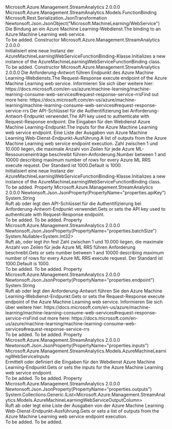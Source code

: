 <Type Name="AzureMachineLearningWebServiceFunctionBinding" FullName="Microsoft.Azure.Management.StreamAnalytics.Models.AzureMachineLearningWebServiceFunctionBinding">
  <TypeSignature Language="C#" Value="public class AzureMachineLearningWebServiceFunctionBinding : Microsoft.Azure.Management.StreamAnalytics.Models.FunctionBinding" />
  <TypeSignature Language="ILAsm" Value=".class public auto ansi beforefieldinit AzureMachineLearningWebServiceFunctionBinding extends Microsoft.Azure.Management.StreamAnalytics.Models.FunctionBinding" />
  <TypeSignature Language="DocId" Value="T:Microsoft.Azure.Management.StreamAnalytics.Models.AzureMachineLearningWebServiceFunctionBinding" />
  <TypeSignature Language="VB.NET" Value="Public Class AzureMachineLearningWebServiceFunctionBinding&#xA;Inherits FunctionBinding" />
  <TypeSignature Language="F#" Value="type AzureMachineLearningWebServiceFunctionBinding = class&#xA;    inherit FunctionBinding" />
  <AssemblyInfo>
    <AssemblyName>Microsoft.Azure.Management.StreamAnalytics</AssemblyName>
    <AssemblyVersion>2.0.0.0</AssemblyVersion>
  </AssemblyInfo>
  <Base>
    <BaseTypeName>Microsoft.Azure.Management.StreamAnalytics.Models.FunctionBinding</BaseTypeName>
  </Base>
  <Interfaces />
  <Attributes>
    <Attribute>
      <AttributeName>Microsoft.Rest.Serialization.JsonTransformation</AttributeName>
    </Attribute>
    <Attribute>
      <AttributeName>Newtonsoft.Json.JsonObject("Microsoft.MachineLearning/WebService")</AttributeName>
    </Attribute>
  </Attributes>
  <Docs>
    <summary>
            <span data-ttu-id="6db87-101">Die Bindung an ein Azure Machine Learning-Webdienst.</span><span class="sxs-lookup"><span data-stu-id="6db87-101">The binding to an Azure Machine Learning web service.</span></span>
            </summary>
    <remarks>To be added.</remarks>
  </Docs>
  <Members>
    <Member MemberName=".ctor">
      <MemberSignature Language="C#" Value="public AzureMachineLearningWebServiceFunctionBinding ();" />
      <MemberSignature Language="ILAsm" Value=".method public hidebysig specialname rtspecialname instance void .ctor() cil managed" />
      <MemberSignature Language="DocId" Value="M:Microsoft.Azure.Management.StreamAnalytics.Models.AzureMachineLearningWebServiceFunctionBinding.#ctor" />
      <MemberSignature Language="VB.NET" Value="Public Sub New ()" />
      <MemberType>Constructor</MemberType>
      <AssemblyInfo>
        <AssemblyName>Microsoft.Azure.Management.StreamAnalytics</AssemblyName>
        <AssemblyVersion>2.0.0.0</AssemblyVersion>
      </AssemblyInfo>
      <Parameters />
      <Docs>
        <summary>
            <span data-ttu-id="6db87-102">Initialisiert eine neue Instanz der AzureMachineLearningWebServiceFunctionBinding-Klasse.</span><span class="sxs-lookup"><span data-stu-id="6db87-102">Initializes a new instance of the AzureMachineLearningWebServiceFunctionBinding class.</span></span>
            </summary>
        <remarks>To be added.</remarks>
      </Docs>
    </Member>
    <Member MemberName=".ctor">
      <MemberSignature Language="C#" Value="public AzureMachineLearningWebServiceFunctionBinding (string endpoint = null, string apiKey = null, Microsoft.Azure.Management.StreamAnalytics.Models.AzureMachineLearningWebServiceInputs inputs = null, System.Collections.Generic.IList&lt;Microsoft.Azure.Management.StreamAnalytics.Models.AzureMachineLearningWebServiceOutputColumn&gt; outputs = null, Nullable&lt;int&gt; batchSize = null);" />
      <MemberSignature Language="ILAsm" Value=".method public hidebysig specialname rtspecialname instance void .ctor(string endpoint, string apiKey, class Microsoft.Azure.Management.StreamAnalytics.Models.AzureMachineLearningWebServiceInputs inputs, class System.Collections.Generic.IList`1&lt;class Microsoft.Azure.Management.StreamAnalytics.Models.AzureMachineLearningWebServiceOutputColumn&gt; outputs, valuetype System.Nullable`1&lt;int32&gt; batchSize) cil managed" />
      <MemberSignature Language="DocId" Value="M:Microsoft.Azure.Management.StreamAnalytics.Models.AzureMachineLearningWebServiceFunctionBinding.#ctor(System.String,System.String,Microsoft.Azure.Management.StreamAnalytics.Models.AzureMachineLearningWebServiceInputs,System.Collections.Generic.IList{Microsoft.Azure.Management.StreamAnalytics.Models.AzureMachineLearningWebServiceOutputColumn},System.Nullable{System.Int32})" />
      <MemberSignature Language="VB.NET" Value="Public Sub New (Optional endpoint As String = null, Optional apiKey As String = null, Optional inputs As AzureMachineLearningWebServiceInputs = null, Optional outputs As IList(Of AzureMachineLearningWebServiceOutputColumn) = null, Optional batchSize As Nullable(Of Integer) = null)" />
      <MemberSignature Language="F#" Value="new Microsoft.Azure.Management.StreamAnalytics.Models.AzureMachineLearningWebServiceFunctionBinding : string * string * Microsoft.Azure.Management.StreamAnalytics.Models.AzureMachineLearningWebServiceInputs * System.Collections.Generic.IList&lt;Microsoft.Azure.Management.StreamAnalytics.Models.AzureMachineLearningWebServiceOutputColumn&gt; * Nullable&lt;int&gt; -&gt; Microsoft.Azure.Management.StreamAnalytics.Models.AzureMachineLearningWebServiceFunctionBinding" Usage="new Microsoft.Azure.Management.StreamAnalytics.Models.AzureMachineLearningWebServiceFunctionBinding (endpoint, apiKey, inputs, outputs, batchSize)" />
      <MemberType>Constructor</MemberType>
      <AssemblyInfo>
        <AssemblyName>Microsoft.Azure.Management.StreamAnalytics</AssemblyName>
        <AssemblyVersion>2.0.0.0</AssemblyVersion>
      </AssemblyInfo>
      <Parameters>
        <Parameter Name="endpoint" Type="System.String" />
        <Parameter Name="apiKey" Type="System.String" />
        <Parameter Name="inputs" Type="Microsoft.Azure.Management.StreamAnalytics.Models.AzureMachineLearningWebServiceInputs" />
        <Parameter Name="outputs" Type="System.Collections.Generic.IList&lt;Microsoft.Azure.Management.StreamAnalytics.Models.AzureMachineLearningWebServiceOutputColumn&gt;" />
        <Parameter Name="batchSize" Type="System.Nullable&lt;System.Int32&gt;" />
      </Parameters>
      <Docs>
        <param name="endpoint"><span data-ttu-id="6db87-103">Die Anforderung-Antwort führen Endpunkt des Azure Machine Learning-Webdiensts.</span><span class="sxs-lookup"><span data-stu-id="6db87-103">The Request-Response execute endpoint of the Azure Machine Learning web service.</span></span> <span data-ttu-id="6db87-104">Informieren Sie sich über weitere hier: https://docs.microsoft.com/en-us/azure/machine-learning/machine-learning-consume-web-services#request-response-service-rrs</span><span class="sxs-lookup"><span data-stu-id="6db87-104">Find out more here: https://docs.microsoft.com/en-us/azure/machine-learning/machine-learning-consume-web-services#request-response-service-rrs</span></span></param>
        <param name="apiKey"><span data-ttu-id="6db87-105">Der API-Schlüssel für die Authentifizierung bei Anforderung-Antwort-Endpunkt verwendet.</span><span class="sxs-lookup"><span data-stu-id="6db87-105">The API key used to authenticate with Request-Response endpoint.</span></span></param>
        <param name="inputs"><span data-ttu-id="6db87-106">Die Eingaben für den Webdienst Azure Machine Learning-Endpunkt.</span><span class="sxs-lookup"><span data-stu-id="6db87-106">The inputs for the Azure Machine Learning web service endpoint.</span></span></param>
        <param name="outputs"><span data-ttu-id="6db87-107">Eine Liste der Ausgaben von Azure Machine Learning Web-Dienst-Endpunkt-Ausführung.</span><span class="sxs-lookup"><span data-stu-id="6db87-107">A list of outputs from the Azure Machine Learning web service endpoint execution.</span></span></param>
        <param name="batchSize"><span data-ttu-id="6db87-108">Zahl zwischen 1 und 10.000 liegen, die maximale Anzahl von Zeilen für jede Azure ML-Ressourceneinträge beschreibt führen-Anforderung.</span><span class="sxs-lookup"><span data-stu-id="6db87-108">Number between 1 and 10000 describing maximum number of rows for every Azure ML RRS execute request.</span></span>
            <span data-ttu-id="6db87-109">Der Standard ist 1000.</span><span class="sxs-lookup"><span data-stu-id="6db87-109">Default is 1000.</span></span></param>
        <summary>
            <span data-ttu-id="6db87-110">Initialisiert eine neue Instanz der AzureMachineLearningWebServiceFunctionBinding-Klasse.</span><span class="sxs-lookup"><span data-stu-id="6db87-110">Initializes a new instance of the AzureMachineLearningWebServiceFunctionBinding class.</span></span>
            </summary>
        <remarks>To be added.</remarks>
      </Docs>
    </Member>
    <Member MemberName="ApiKey">
      <MemberSignature Language="C#" Value="public string ApiKey { get; set; }" />
      <MemberSignature Language="ILAsm" Value=".property instance string ApiKey" />
      <MemberSignature Language="DocId" Value="P:Microsoft.Azure.Management.StreamAnalytics.Models.AzureMachineLearningWebServiceFunctionBinding.ApiKey" />
      <MemberSignature Language="VB.NET" Value="Public Property ApiKey As String" />
      <MemberSignature Language="F#" Value="member this.ApiKey : string with get, set" Usage="Microsoft.Azure.Management.StreamAnalytics.Models.AzureMachineLearningWebServiceFunctionBinding.ApiKey" />
      <MemberType>Property</MemberType>
      <AssemblyInfo>
        <AssemblyName>Microsoft.Azure.Management.StreamAnalytics</AssemblyName>
        <AssemblyVersion>2.0.0.0</AssemblyVersion>
      </AssemblyInfo>
      <Attributes>
        <Attribute>
          <AttributeName>Newtonsoft.Json.JsonProperty(PropertyName="properties.apiKey")</AttributeName>
        </Attribute>
      </Attributes>
      <ReturnValue>
        <ReturnType>System.String</ReturnType>
      </ReturnValue>
      <Docs>
        <summary>
            <span data-ttu-id="6db87-111">Ruft ab oder legt den API-Schlüssel für die Authentifizierung bei Anforderung-Antwort-Endpunkt verwendet.</span><span class="sxs-lookup"><span data-stu-id="6db87-111">Gets or sets the API key used to authenticate with Request-Response endpoint.</span></span>
            </summary>
        <value>To be added.</value>
        <remarks>To be added.</remarks>
      </Docs>
    </Member>
    <Member MemberName="BatchSize">
      <MemberSignature Language="C#" Value="public Nullable&lt;int&gt; BatchSize { get; set; }" />
      <MemberSignature Language="ILAsm" Value=".property instance valuetype System.Nullable`1&lt;int32&gt; BatchSize" />
      <MemberSignature Language="DocId" Value="P:Microsoft.Azure.Management.StreamAnalytics.Models.AzureMachineLearningWebServiceFunctionBinding.BatchSize" />
      <MemberSignature Language="VB.NET" Value="Public Property BatchSize As Nullable(Of Integer)" />
      <MemberSignature Language="F#" Value="member this.BatchSize : Nullable&lt;int&gt; with get, set" Usage="Microsoft.Azure.Management.StreamAnalytics.Models.AzureMachineLearningWebServiceFunctionBinding.BatchSize" />
      <MemberType>Property</MemberType>
      <AssemblyInfo>
        <AssemblyName>Microsoft.Azure.Management.StreamAnalytics</AssemblyName>
        <AssemblyVersion>2.0.0.0</AssemblyVersion>
      </AssemblyInfo>
      <Attributes>
        <Attribute>
          <AttributeName>Newtonsoft.Json.JsonProperty(PropertyName="properties.batchSize")</AttributeName>
        </Attribute>
      </Attributes>
      <ReturnValue>
        <ReturnType>System.Nullable&lt;System.Int32&gt;</ReturnType>
      </ReturnValue>
      <Docs>
        <summary>
            <span data-ttu-id="6db87-112">Ruft ab, oder legt ihn fest Zahl zwischen 1 und 10.000 liegen, die maximale Anzahl von Zeilen für jede Azure ML RRS führen Anforderung beschreibt.</span><span class="sxs-lookup"><span data-stu-id="6db87-112">Gets or sets number between 1 and 10000 describing maximum number of rows for every Azure ML RRS execute request.</span></span> <span data-ttu-id="6db87-113">Der Standard ist 1000.</span><span class="sxs-lookup"><span data-stu-id="6db87-113">Default is 1000.</span></span>
            </summary>
        <value>To be added.</value>
        <remarks>To be added.</remarks>
      </Docs>
    </Member>
    <Member MemberName="Endpoint">
      <MemberSignature Language="C#" Value="public string Endpoint { get; set; }" />
      <MemberSignature Language="ILAsm" Value=".property instance string Endpoint" />
      <MemberSignature Language="DocId" Value="P:Microsoft.Azure.Management.StreamAnalytics.Models.AzureMachineLearningWebServiceFunctionBinding.Endpoint" />
      <MemberSignature Language="VB.NET" Value="Public Property Endpoint As String" />
      <MemberSignature Language="F#" Value="member this.Endpoint : string with get, set" Usage="Microsoft.Azure.Management.StreamAnalytics.Models.AzureMachineLearningWebServiceFunctionBinding.Endpoint" />
      <MemberType>Property</MemberType>
      <AssemblyInfo>
        <AssemblyName>Microsoft.Azure.Management.StreamAnalytics</AssemblyName>
        <AssemblyVersion>2.0.0.0</AssemblyVersion>
      </AssemblyInfo>
      <Attributes>
        <Attribute>
          <AttributeName>Newtonsoft.Json.JsonProperty(PropertyName="properties.endpoint")</AttributeName>
        </Attribute>
      </Attributes>
      <ReturnValue>
        <ReturnType>System.String</ReturnType>
      </ReturnValue>
      <Docs>
        <summary>
            <span data-ttu-id="6db87-114">Ruft ab oder legt den Anforderung-Antwort führen Sie den Azure Machine Learning-Webdienst-Endpunkt.</span><span class="sxs-lookup"><span data-stu-id="6db87-114">Gets or sets the Request-Response execute endpoint of the Azure Machine Learning web service.</span></span> <span data-ttu-id="6db87-115">Informieren Sie sich über weitere hier: https://docs.microsoft.com/en-us/azure/machine-learning/machine-learning-consume-web-services#request-response-service-rrs</span><span class="sxs-lookup"><span data-stu-id="6db87-115">Find out more here: https://docs.microsoft.com/en-us/azure/machine-learning/machine-learning-consume-web-services#request-response-service-rrs</span></span>
            </summary>
        <value>To be added.</value>
        <remarks>To be added.</remarks>
      </Docs>
    </Member>
    <Member MemberName="Inputs">
      <MemberSignature Language="C#" Value="public Microsoft.Azure.Management.StreamAnalytics.Models.AzureMachineLearningWebServiceInputs Inputs { get; set; }" />
      <MemberSignature Language="ILAsm" Value=".property instance class Microsoft.Azure.Management.StreamAnalytics.Models.AzureMachineLearningWebServiceInputs Inputs" />
      <MemberSignature Language="DocId" Value="P:Microsoft.Azure.Management.StreamAnalytics.Models.AzureMachineLearningWebServiceFunctionBinding.Inputs" />
      <MemberSignature Language="VB.NET" Value="Public Property Inputs As AzureMachineLearningWebServiceInputs" />
      <MemberSignature Language="F#" Value="member this.Inputs : Microsoft.Azure.Management.StreamAnalytics.Models.AzureMachineLearningWebServiceInputs with get, set" Usage="Microsoft.Azure.Management.StreamAnalytics.Models.AzureMachineLearningWebServiceFunctionBinding.Inputs" />
      <MemberType>Property</MemberType>
      <AssemblyInfo>
        <AssemblyName>Microsoft.Azure.Management.StreamAnalytics</AssemblyName>
        <AssemblyVersion>2.0.0.0</AssemblyVersion>
      </AssemblyInfo>
      <Attributes>
        <Attribute>
          <AttributeName>Newtonsoft.Json.JsonProperty(PropertyName="properties.inputs")</AttributeName>
        </Attribute>
      </Attributes>
      <ReturnValue>
        <ReturnType>Microsoft.Azure.Management.StreamAnalytics.Models.AzureMachineLearningWebServiceInputs</ReturnType>
      </ReturnValue>
      <Docs>
        <summary>
            <span data-ttu-id="6db87-116">Ermittelt oder definiert die Eingaben für den Webdienst Azure Machine Learning-Endpunkt.</span><span class="sxs-lookup"><span data-stu-id="6db87-116">Gets or sets the inputs for the Azure Machine Learning web service endpoint.</span></span>
            </summary>
        <value>To be added.</value>
        <remarks>To be added.</remarks>
      </Docs>
    </Member>
    <Member MemberName="Outputs">
      <MemberSignature Language="C#" Value="public System.Collections.Generic.IList&lt;Microsoft.Azure.Management.StreamAnalytics.Models.AzureMachineLearningWebServiceOutputColumn&gt; Outputs { get; set; }" />
      <MemberSignature Language="ILAsm" Value=".property instance class System.Collections.Generic.IList`1&lt;class Microsoft.Azure.Management.StreamAnalytics.Models.AzureMachineLearningWebServiceOutputColumn&gt; Outputs" />
      <MemberSignature Language="DocId" Value="P:Microsoft.Azure.Management.StreamAnalytics.Models.AzureMachineLearningWebServiceFunctionBinding.Outputs" />
      <MemberSignature Language="VB.NET" Value="Public Property Outputs As IList(Of AzureMachineLearningWebServiceOutputColumn)" />
      <MemberSignature Language="F#" Value="member this.Outputs : System.Collections.Generic.IList&lt;Microsoft.Azure.Management.StreamAnalytics.Models.AzureMachineLearningWebServiceOutputColumn&gt; with get, set" Usage="Microsoft.Azure.Management.StreamAnalytics.Models.AzureMachineLearningWebServiceFunctionBinding.Outputs" />
      <MemberType>Property</MemberType>
      <AssemblyInfo>
        <AssemblyName>Microsoft.Azure.Management.StreamAnalytics</AssemblyName>
        <AssemblyVersion>2.0.0.0</AssemblyVersion>
      </AssemblyInfo>
      <Attributes>
        <Attribute>
          <AttributeName>Newtonsoft.Json.JsonProperty(PropertyName="properties.outputs")</AttributeName>
        </Attribute>
      </Attributes>
      <ReturnValue>
        <ReturnType>System.Collections.Generic.IList&lt;Microsoft.Azure.Management.StreamAnalytics.Models.AzureMachineLearningWebServiceOutputColumn&gt;</ReturnType>
      </ReturnValue>
      <Docs>
        <summary>
            <span data-ttu-id="6db87-117">Ruft ab oder legt eine Liste der Ausgaben von der Azure Machine Learning Web-Dienst-Endpunkt-Ausführung.</span><span class="sxs-lookup"><span data-stu-id="6db87-117">Gets or sets a list of outputs from the Azure Machine Learning web service endpoint execution.</span></span>
            </summary>
        <value>To be added.</value>
        <remarks>To be added.</remarks>
      </Docs>
    </Member>
  </Members>
</Type>